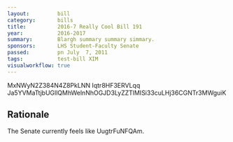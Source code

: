 ```yaml
---
layout:         bill
category:       bills
title:          2016-7 Really Cool Bill 191
year:           2016-2017
summary:        Blargh summary summary simmary.
sponsors:       LHS Student-Faculty Senate
passed:         pn July  7, 2011
tags:           test-bill XIM
visualworkflow: true
---
```



MxNWyN2Z384N4Z8PkLNN Iqtr8HF3ERVLqq Ja5YVMaTtjbUGllQMhWelnNhOGJD3LyZZTlMISi33cuLHj36CGNTr3MWguiK 




Rationale
---------
The Senate currently feels like UugtrFuNFQAm.
